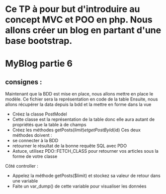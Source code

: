 # Ce TP à pour but d'introduire au concept MVC et POO en php. Nous allons créer un blog en partant d'une base bootstrap.

# MyBlog partie 6
## consignes : 
Maintenant que la BDD est mise en place, nous allons mettre en place le modèle. Ce fichier sera la représentation en code de la table
Ensuite, nous allons récupérer la data depuis la bdd et la mettre en forme dans la vue

- Créez la classe PostModel
- Cette classe est la représentation de la table donc elle aura autant de propriétés que la table à de champs
- Créez les méthodes getPosts($limit) et getPostById($id)
Ces deux méthodes doivent :  
- se connecter à la BDD
- retourner le résultat de la bonne requête SQL avec PDO
- Astuce, utilisez PDO::FETCH_CLASS pour retourner vos articles sous la forme de votre classe

Côté controller :
- Appelez la méthode getPosts($limit) et stockez sa valeur de retour dans une variable
- Faite un var_dump() de cette variable pour visualiser les données


